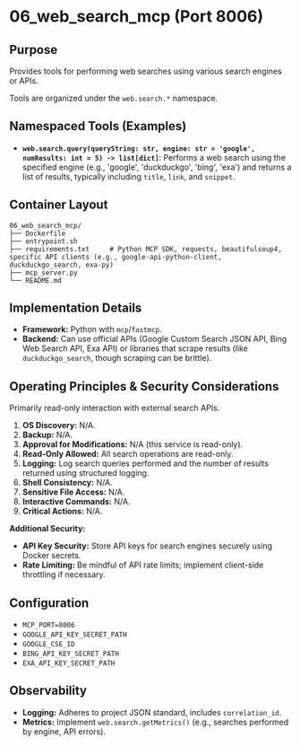 # 06_web_search_mcp (Port 8006)

## Purpose
Provides tools for performing web searches using various search engines or APIs.

Tools are organized under the `web.search.*` namespace.

## Namespaced Tools (Examples)

- **`web.search.query(queryString: str, engine: str = 'google', numResults: int = 5) -> list[dict]`**: 
  Performs a web search using the specified engine (e.g., 'google', 'duckduckgo', 'bing', 'exa') and returns a list of results, typically including `title`, `link`, and `snippet`.

## Container Layout
```
06_web_search_mcp/
├── Dockerfile
├── entrypoint.sh
├── requirements.txt     # Python MCP SDK, requests, beautifulsoup4, specific API clients (e.g., google-api-python-client, duckduckgo_search, exa-py)
├── mcp_server.py
└── README.md
```

## Implementation Details
- **Framework:** Python with `mcp`/`fastmcp`.
- **Backend:** Can use official APIs (Google Custom Search JSON API, Bing Web Search API, Exa API) or libraries that scrape results (like `duckduckgo_search`, though scraping can be brittle).

## Operating Principles & Security Considerations
Primarily read-only interaction with external search APIs.

1.  **OS Discovery:** N/A.
2.  **Backup:** N/A.
3.  **Approval for Modifications:** N/A (this service is read-only).
4.  **Read-Only Allowed:** All search operations are read-only.
5.  **Logging:** Log search queries performed and the number of results returned using structured logging.
6.  **Shell Consistency:** N/A.
7.  **Sensitive File Access:** N/A.
8.  **Interactive Commands:** N/A.
9.  **Critical Actions:** N/A.

**Additional Security:**
- **API Key Security:** Store API keys for search engines securely using Docker secrets.
- **Rate Limiting:** Be mindful of API rate limits; implement client-side throttling if necessary.

## Configuration
- `MCP_PORT=8006`
- `GOOGLE_API_KEY_SECRET_PATH`
- `GOOGLE_CSE_ID`
- `BING_API_KEY_SECRET_PATH`
- `EXA_API_KEY_SECRET_PATH`

## Observability
- **Logging:** Adheres to project JSON standard, includes `correlation_id`.
- **Metrics:** Implement `web.search.getMetrics()` (e.g., searches performed by engine, API errors).
